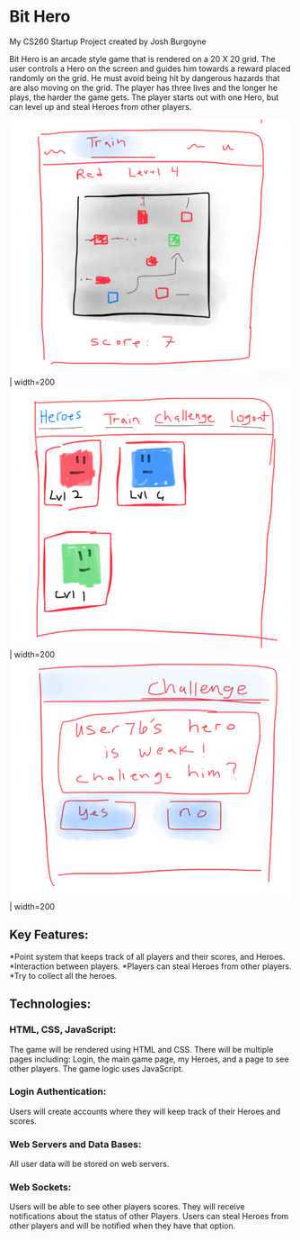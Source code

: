 
# Bit Hero
My CS260 Startup Project
created by Josh Burgoyne

Bit Hero is an arcade style game that is rendered on a 20 X 20 grid. The user controls a Hero on the screen and guides him towards a reward placed randomly on the grid. He must avoid being hit by dangerous hazards that are also moving on the grid. The player has three lives and the longer he plays, the harder the game gets. The player starts out with one Hero, but can level up and steal Heroes from other players. 

![Bit Hero](game.png) | width=200
![heroes](heroes.png) | width=200
![challenge](challenge.png) | width=200

## Key Features:

*Point system that keeps track of all players and their scores, and Heroes. 
*Interaction between players.
*Players can steal Heroes from other players.
*Try to collect all the heroes. 

## Technologies:

### **HTML, CSS, JavaScript:** 
The game will be rendered using HTML and CSS. There will be multiple pages including: Login, the main game page, my Heroes, and a page to see other players. The game logic uses JavaScript.

### **Login Authentication:** 
Users will create accounts where they will keep track of their Heroes and scores. 

### **Web Servers and Data Bases:**
 All user data will be stored on web servers.

### **Web Sockets:** 
Users will be able to see other players scores. They will receive notifications about the status of other Players. Users can steal Heroes from other players and will be notified when they have that option.


